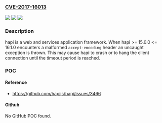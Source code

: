 ### [CVE-2017-16013](https://cve.mitre.org/cgi-bin/cvename.cgi?name=CVE-2017-16013)
![](https://img.shields.io/static/v1?label=Product&message=hapi%20node%20module&color=blue)
![](https://img.shields.io/static/v1?label=Version&message=n%2Fa&color=blue)
![](https://img.shields.io/static/v1?label=Vulnerability&message=Denial%20of%20Service%20(CWE-400)&color=brighgreen)

### Description

hapi is a web and services application framework. When hapi >= 15.0.0 <= 16.1.0 encounters a malformed `accept-encoding` header an uncaught exception is thrown. This may cause hapi to crash or to hang the client connection until the timeout period is reached.

### POC

#### Reference
- https://github.com/hapijs/hapi/issues/3466

#### Github
No GitHub POC found.

